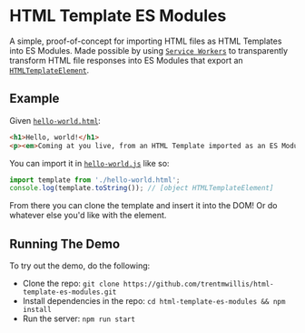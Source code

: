 # HTML Template ES Modules

A simple, proof-of-concept for importing HTML files as HTML Templates into ES Modules. Made possible by using [`Service Workers`](https://developer.mozilla.org/en-US/docs/Web/API/Service_Worker_API) to transparently transform HTML file responses into ES Modules that export an [`HTMLTemplateElement`](https://developer.mozilla.org/en-US/docs/Web/API/HTMLTemplateElement).

## Example

Given [`hello-world.html`](./hello-world.html):

```html
<h1>Hello, world!</h1>
<p><em>Coming at you live, from an HTML Template imported as an ES Module!</em></p>
```

You can import it in [`hello-world.js`](./hello-world.js) like so:

```js
import template from './hello-world.html';
console.log(template.toString()); // [object HTMLTemplateElement]
```

From there you can clone the template and insert it into the DOM! Or do whatever else you'd like with the element.

## Running The Demo

To try out the demo, do the following:

* Clone the repo: `git clone https://github.com/trentmwillis/html-template-es-modules.git`
* Install dependencies in the repo: `cd html-template-es-modules && npm install`
* Run the server: `npm run start`

